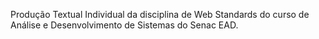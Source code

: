 Produção Textual Individual da disciplina de Web Standards do curso de Análise e Desenvolvimento de Sistemas do Senac EAD.
